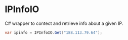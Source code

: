 ﻿# IPInfoIO

C# wrapper to contect and retrieve info about a given IP.

```csharp
var ipinfo = IPInfoIO.Get("188.113.79.64");
```